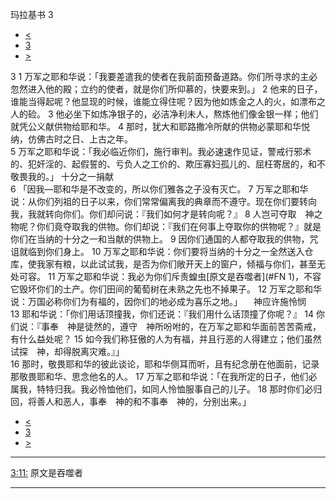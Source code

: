 ﻿





 玛拉基书 3




* [<](bible/MAL02.md)
* [3](bible/MAL.md)
* [>](bible/MAL04.md)



 
3 
1 万军之耶和华说：「我要差遣我的使者在我前面预备道路。你们所寻求的主必忽然进入他的殿；立约的使者，就是你们所仰慕的，快要来到。」 
2 他来的日子，谁能当得起呢？他显现的时候，谁能立得住呢？因为他如炼金之人的火，如漂布之人的硷。 
3 他必坐下如炼净银子的，必洁净利未人，熬炼他们像金银一样；他们就凭公义献供物给耶和华。 
4 那时，犹大和耶路撒冷所献的供物必蒙耶和华悦纳，仿佛古时之日、上古之年。  
5 万军之耶和华说：「我必临近你们，施行审判。我必速速作见证，警戒行邪术的、犯奸淫的、起假誓的、亏负人之工价的、欺压寡妇孤儿的、屈枉寄居的，和不敬畏我的。」 十分之一捐献  
6 「因我—耶和华是不改变的，所以你们雅各之子没有灭亡。 
7 万军之耶和华说：从你们列祖的日子以来，你们常常偏离我的典章而不遵守。现在你们要转向我，我就转向你们。你们却问说：『我们如何才是转向呢？』 
8 人岂可夺取　神之物呢？你们竟夺取我的供物。你们却说：『我们在何事上夺取你的供物呢？』就是你们在当纳的十分之一和当献的供物上。 
9 因你们通国的人都夺取我的供物，咒诅就临到你们身上。 
10 万军之耶和华说：你们要将当纳的十分之一全然送入仓库，使我家有粮，以此试试我，是否为你们敞开天上的窗户，倾福与你们，甚至无处可容。 
11 万军之耶和华说：我必为你们斥责蝗虫[原文是吞噬者](#FN
1)，不容它毁坏你们的土产。你们田间的葡萄树在未熟之先也不掉果子。 
12 万军之耶和华说：万国必称你们为有福的，因你们的地必成为喜乐之地。」 　神应许施怜悯  
13 耶和华说：「你们用话顶撞我，你们还说：『我们用什么话顶撞了你呢？』 
14 你们说：『事奉　神是徒然的，遵守　神所吩咐的，在万军之耶和华面前苦苦斋戒，有什么益处呢？ 
15 如今我们称狂傲的人为有福，并且行恶的人得建立；他们虽然试探　神，却得脱离灾难。』」  
16 那时，敬畏耶和华的彼此谈论，耶和华侧耳而听，且有纪念册在他面前，记录那敬畏耶和华、思念他名的人。 
17 万军之耶和华说：「在我所定的日子，他们必属我，特特归我。我必怜恤他们，如同人怜恤服事自己的儿子。 
18 那时你们必归回，将善人和恶人，事奉　神的和不事奉　神的，分别出来。」 
* [<](bible/MAL02.md)
* [3](bible/MAL.md)
* [>](bible/MAL04.md)





---


[3:11:](#V11)
原文是吞噬者




---










